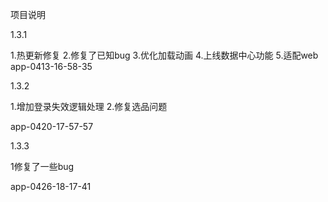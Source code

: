 <!--
 * @Description: //TODO
 * @Author: iamsmiling
 * @Date: 2021-04-20 17:50:55
 * @LastEditTime: 2021-04-26 18:23:59
-->
项目说明


1.3.1

1.热更新修复
2.修复了已知bug
3.优化加载动画
4.上线数据中心功能
5.适配web
app-0413-16-58-35


1.3.2

1.增加登录失效逻辑处理
2.修复选品问题

app-0420-17-57-57



1.3.3

1修复了一些bug

app-0426-18-17-41
